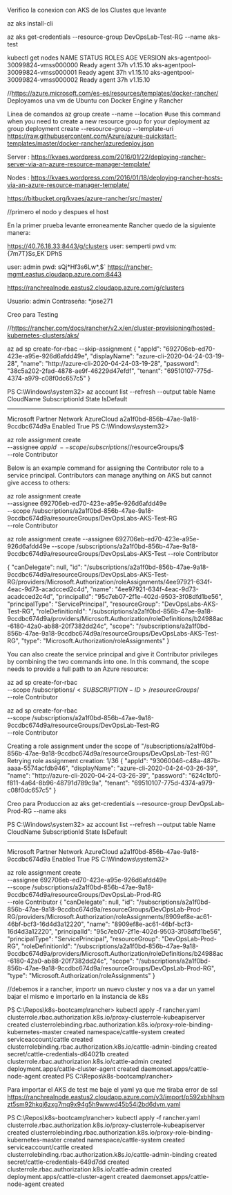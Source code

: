 
Verifico la conexion con AKS de los Clustes que levante

az aks install-cli

az aks get-credentials --resource-group DevOpsLab-Test-RG --name aks-test

kubectl get nodes
NAME                                STATUS   ROLES   AGE   VERSION
aks-agentpool-30099824-vmss000000   Ready    agent   37h   v1.15.10
aks-agentpool-30099824-vmss000001   Ready    agent   37h   v1.15.10
aks-agentpool-30099824-vmss000002   Ready    agent   37h   v1.15.10



//https://azure.microsoft.com/es-es/resources/templates/docker-rancher/
Deployamos una vm de Ubuntu con Docker Engine y Rancher
  

Línea de comandos
az group create --name <resource-group-name> --location <resource-group-location> #use this command when you need to create a new resource group for your deployment
az group deployment create --resource-group <my-resource-group> --template-uri https://raw.githubusercontent.com/Azure/azure-quickstart-templates/master/docker-rancher/azuredeploy.json



 


Server : https://kvaes.wordpress.com/2016/01/22/deploying-rancher-server-via-an-azure-resource-manager-template/

Nodes : https://kvaes.wordpress.com/2016/01/18/deploying-rancher-hosts-via-an-azure-resource-manager-template/


https://bitbucket.org/kvaes/azure-rancher/src/master/

//primero el nodo y despues el host

En la primer prueba levante erroneamente Rancher quedo de la siguiente manera:


https://40.76.18.33:8443/g/clusters
user: semperti
pwd vm: {7m7T}Ss,EK`DPhS

user: admin
pwd: sQj*Hf3s6Lw\*,$`
https://rancher-mgmt.eastus.cloudapp.azure.com:8443



https://ranchrealnode.eastus2.cloudapp.azure.com/g/clusters

Usuario: admin
Contraseña: *jose271


Creo para Testing

//https://rancher.com/docs/rancher/v2.x/en/cluster-provisioning/hosted-kubernetes-clusters/aks/

az ad sp create-for-rbac --skip-assignment                                                      {
  "appId": "692706eb-ed70-423e-a95e-926d6afdd49e",
  "displayName": "azure-cli-2020-04-24-03-19-28",
  "name": "http://azure-cli-2020-04-24-03-19-28",
  "password": "38c5a202-2fad-4878-ae9f-46229d47efdf",
  "tenant": "69510107-775d-4374-a979-c08f0dc657c5"
}



PS C:\Windows\system32> az account list --refresh --output table                                                        Name                       CloudName    SubscriptionId                        State    IsDefault
-------------------------  -----------  ------------------------------------  -------  -----------
Microsoft Partner Network  AzureCloud   a2a1f0bd-856b-47ae-9a18-9ccdbc674d9a  Enabled  True
PS C:\Windows\system32>         


az role assignment create \
  --assignee $appId \
  --scope /subscriptions/$<SUBSCRIPTION-ID>/resourceGroups/$<GROUP> \
  --role Contributor
 

 Below is an example command for assigning the Contributor role to a service principal. Contributors can manage anything on AKS but cannot give access to others:



az role assignment create  \
  --assignee 692706eb-ed70-423e-a95e-926d6afdd49e  \
  --scope /subscriptions/a2a1f0bd-856b-47ae-9a18-9ccdbc674d9a/resourceGroups/DevOpsLabs-AKS-Test-RG \
  --role Contributor


  az role assignment create  --assignee 692706eb-ed70-423e-a95e-926d6afdd49e --scope /subscriptions/a2a1f0bd-856b-47ae-9a18-9ccdbc674d9a/resourceGroups/DevOpsLabs-AKS-Test --role Contributor


 
{
  "canDelegate": null,
  "id": "/subscriptions/a2a1f0bd-856b-47ae-9a18-9ccdbc674d9a/resourceGroups/DevOpsLabs-AKS-Test-RG/providers/Microsoft.Authorization/roleAssignments/4ee97921-634f-4eac-9d73-acadcced2c4d",
  "name": "4ee97921-634f-4eac-9d73-acadcced2c4d",
  "principalId": "95c7eb07-2f1e-402d-9503-3f08dfd1be56",
  "principalType": "ServicePrincipal",
  "resourceGroup": "DevOpsLabs-AKS-Test-RG",
  "roleDefinitionId": "/subscriptions/a2a1f0bd-856b-47ae-9a18-9ccdbc674d9a/providers/Microsoft.Authorization/roleDefinitions/b24988ac-6180-42a0-ab88-20f7382dd24c",
  "scope": "/subscriptions/a2a1f0bd-856b-47ae-9a18-9ccdbc674d9a/resourceGroups/DevOpsLabs-AKS-Test-RG",
  "type": "Microsoft.Authorization/roleAssignments"
}


You can also create the service principal and give it Contributor privileges by combining the two commands into one. In this command, the scope needs to provide a full path to an Azure resource:


az ad sp create-for-rbac \
  --scope /subscriptions/$<SUBSCRIPTION-ID>/resourceGroups/$<GROUP> \
  --role Contributor

az ad sp create-for-rbac \
  --scope /subscriptions/a2a1f0bd-856b-47ae-9a18-9ccdbc674d9a/resourceGroups/DevOpsLab-Test-RG \
  --role Contributor

Creating a role assignment under the scope of "/subscriptions/a2a1f0bd-856b-47ae-9a18-9ccdbc674d9a/resourceGroups/DevOpsLab-Test-RG"
  Retrying role assignment creation: 1/36
{
  "appId": "93060046-c48a-487b-aaaa-5574acfdb946",
  "displayName": "azure-cli-2020-04-24-03-26-39",
  "name": "http://azure-cli-2020-04-24-03-26-39",
  "password": "624c1bf0-f811-4a64-8b96-48791d789c9a",
  "tenant": "69510107-775d-4374-a979-c08f0dc657c5"
}


Creo para Produccion
az aks get-credentials --resource-group DevOpsLab-Prod-RG --name aks


PS C:\Windows\system32> az account list --refresh --output table                                                        Name                       CloudName    SubscriptionId                        State    IsDefault
-------------------------  -----------  ------------------------------------  -------  -----------
Microsoft Partner Network  AzureCloud   a2a1f0bd-856b-47ae-9a18-9ccdbc674d9a  Enabled  True
PS C:\Windows\system32>         
 

az role assignment create  \
  --assignee 692706eb-ed70-423e-a95e-926d6afdd49e  \
  --scope /subscriptions/a2a1f0bd-856b-47ae-9a18-9ccdbc674d9a/resourceGroups/DevOpsLab-Prod-RG \
  --role Contributor
{
  "canDelegate": null,
  "id": "/subscriptions/a2a1f0bd-856b-47ae-9a18-9ccdbc674d9a/resourceGroups/DevOpsLab-Prod-RG/providers/Microsoft.Authorization/roleAssignments/8909ef8e-ac61-46bf-bcf3-16d4d3a12220",
  "name": "8909ef8e-ac61-46bf-bcf3-16d4d3a12220",
  "principalId": "95c7eb07-2f1e-402d-9503-3f08dfd1be56",
  "principalType": "ServicePrincipal",
  "resourceGroup": "DevOpsLab-Prod-RG",
  "roleDefinitionId": "/subscriptions/a2a1f0bd-856b-47ae-9a18-9ccdbc674d9a/providers/Microsoft.Authorization/roleDefinitions/b24988ac-6180-42a0-ab88-20f7382dd24c",
  "scope": "/subscriptions/a2a1f0bd-856b-47ae-9a18-9ccdbc674d9a/resourceGroups/DevOpsLab-Prod-RG",
  "type": "Microsoft.Authorization/roleAssignments"
}



//debemos ir a rancher, importr un nuevo cluster y nos va a dar un yamel bajar el mismo e importarlo en la instancia de k8s

PS C:\Repos\k8s-bootcamp\rancher>  kubectl apply -f rancher.yaml
clusterrole.rbac.authorization.k8s.io/proxy-clusterrole-kubeapiserver created
clusterrolebinding.rbac.authorization.k8s.io/proxy-role-binding-kubernetes-master created
namespace/cattle-system created
serviceaccount/cattle created
clusterrolebinding.rbac.authorization.k8s.io/cattle-admin-binding created
secret/cattle-credentials-d64021b created
clusterrole.rbac.authorization.k8s.io/cattle-admin created
deployment.apps/cattle-cluster-agent created
daemonset.apps/cattle-node-agent created
PS C:\Repos\k8s-bootcamp\rancher>


 
Para importar el AKS de test me baje el yaml ya que me tiraba error de ssl
https://ranchrealnode.eastus2.cloudapp.azure.com/v3/import/p592xbhlhsmzt5sm92hkqj6zxg7mq9x94g5h9wwwd45b54j2bd6dvm.yaml


PS C:\Repos\k8s-bootcamp\rancher>  kubectl apply -f rancher.yaml
clusterrole.rbac.authorization.k8s.io/proxy-clusterrole-kubeapiserver created
clusterrolebinding.rbac.authorization.k8s.io/proxy-role-binding-kubernetes-master created
namespace/cattle-system created
serviceaccount/cattle created
clusterrolebinding.rbac.authorization.k8s.io/cattle-admin-binding created
secret/cattle-credentials-649d7dd created
clusterrole.rbac.authorization.k8s.io/cattle-admin created
deployment.apps/cattle-cluster-agent created
daemonset.apps/cattle-node-agent created